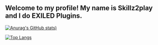 ## Welcome to my profile! My name is **Skillz2play** and I do EXILED Plugins.

[![Anurag's GitHub stats](https://github-readme-stats.vercel.app/api?username=skillz2play&show_icons=true&theme=radical))](https://github.com/anuraghazra/github-readme-stats)

[![Top Langs](https://github-readme-stats.vercel.app/api/top-langs/?username=skillz2play&show_icons=true&theme=radical)](https://github.com/anuraghazra/github-readme-stats)


<!---
Skillz2play/Skillz2play is a ✨ special ✨ repository because its `README.md` (this file) appears on your GitHub profile.
You can click the Preview link to take a look at your changes.
--->
